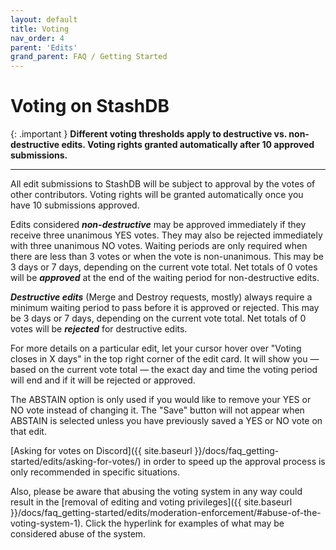 ```yaml
---
layout: default
title: Voting
nav_order: 4
parent: 'Edits'
grand_parent: FAQ / Getting Started
---
```


# Voting on StashDB

{: .important }
**Different voting thresholds apply to destructive vs. non-destructive edits. Voting rights granted automatically after 10 approved submissions.**

---

All edit submissions to StashDB will be subject to approval by the votes of other contributors. Voting rights will be granted automatically once you have 10 submissions approved.

Edits considered ***non-destructive*** may be approved immediately if they receive three unanimous YES votes. They may also be rejected immediately with three unanimous NO votes. Waiting periods are only required when there are less than 3 votes or when the vote is non-unanimous. This may be 3 days or 7 days, depending on the current vote total. Net totals of 0 votes will be ***approved*** at the end of the waiting period for non-destructive edits.

***Destructive edits*** (Merge and Destroy requests, mostly) always require a minimum waiting period to pass before it is approved or rejected. This may be 3 days or 7 days, depending on the current vote total. Net totals of 0 votes will be ***rejected*** for destructive edits.

For more details on a particular edit, let your cursor hover over "Voting closes in X days" in the top right corner of the edit card. It will show you — based on the current vote total — the exact day and time the voting period will end and if it will be rejected or approved.

The ABSTAIN option is only used if you would like to remove your YES or NO vote instead of changing it. The "Save" button will not appear when ABSTAIN is selected unless you have previously saved a YES or NO vote on that edit.

[Asking for votes on Discord]({{ site.baseurl }}/docs/faq_getting-started/edits/asking-for-votes/) in order to speed up the approval process is only recommended in specific situations.

Also, please be aware that abusing the voting system in any way could result in the [removal of editing and voting privileges]({{ site.baseurl }}/docs/faq_getting-started/edits/moderation-enforcement/#abuse-of-the-voting-system-1). Click the hyperlink for examples of what may be considered abuse of the system.
